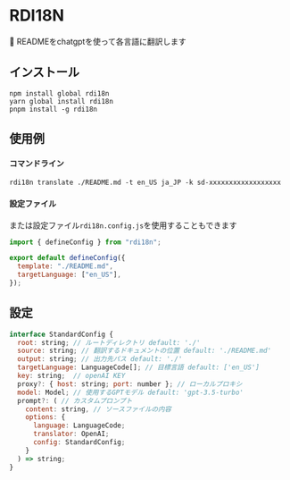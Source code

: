 # RDI18N

🎉 READMEをchatgptを使って各言語に翻訳します

## インストール
```shell
npm install global rdi18n
yarn global install rdi18n
pnpm install -g rdi18n
```
## 使用例

#### コマンドライン
```shell
rdi18n translate ./README.md -t en_US ja_JP -k sd-xxxxxxxxxxxxxxxxxx
```
#### 設定ファイル
または設定ファイル`rdi18n.config.js`を使用することもできます
```javascript
import { defineConfig } from "rdi18n";

export default defineConfig({
  template: "./README.md",
  targetLanguage: ["en_US"],
});
```

## 設定
```javascript
interface StandardConfig {
  root: string; // ルートディレクトリ default: './'
  source: string; // 翻訳するドキュメントの位置 default: './README.md'
  output: string; // 出力先パス default: './'
  targetLanguage: LanguageCode[]; // 目標言語 default: ['en_US']
  key: string;  // openAI KEY
  proxy?: { host: string; port: number }; // ローカルプロキシ
  model: Model; // 使用するGPTモデル default: 'gpt-3.5-turbo'
  prompt?: ( // カスタムプロンプト
    content: string, // ソースファイルの内容
    options: {
      language: LanguageCode;
      translator: OpenAI;
      config: StandardConfig;
    }
  ) => string;
}
```